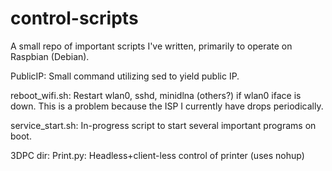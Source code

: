 # control-scripts
A small repo of important scripts I've written, primarily to operate on Raspbian (Debian).

PublicIP:
	Small command utilizing sed to yield public IP.

reboot_wifi.sh:
	Restart wlan0, sshd, minidlna (others?) if wlan0 iface is down.
	This is a problem because the ISP I currently have drops periodically.

service_start.sh:
	In-progress script to start several important programs on boot.

3DPC dir:
Print.py:
	Headless+client-less control of printer (uses nohup)

